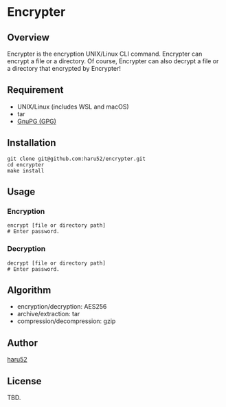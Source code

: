 # Encrypter

## Overview

Encrypter is the encryption UNIX/Linux CLI command. Encrypter can encrypt a file or a directory. Of course, Encrypter can also decrypt a file or a directory that encrypted by Encrypter!

## Requirement

- UNIX/Linux (includes WSL and macOS)
- tar
- [GnuPG (GPG)](https://gnupg.org/)

## Installation

```console
git clone git@github.com:haru52/encrypter.git
cd encrypter
make install
```

## Usage

### Encryption

```console
encrypt [file or directory path]
# Enter password.
```

### Decryption

```console
decrypt [file or directory path]
# Enter password.
```

## Algorithm

- encryption/decryption: AES256
- archive/extraction: tar
- compression/decompression: gzip

## Author

[haru52](https://haru52.com/)

## License

TBD.
